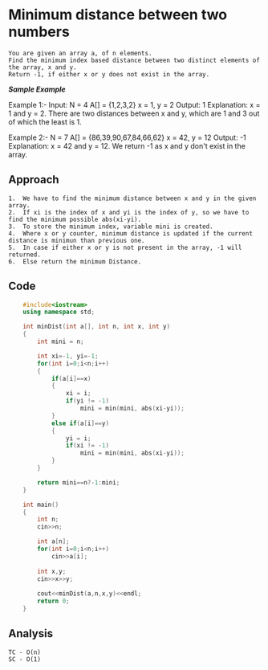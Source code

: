 # Minimum distance between two numbers

    You are given an array a, of n elements.
    Find the minimum index based distance between two distinct elements of the array, x and y.
    Return -1, if either x or y does not exist in the array.

***Sample Example***

Example 1:-
    Input:
    N = 4
    A[] = {1,2,3,2}
    x = 1, y = 2
    Output: 1
    Explanation: x = 1 and y = 2. There are
    two distances between x and y, which are
    1 and 3 out of which the least is 1.

Example 2:-
    N = 7
    A[] = {86,39,90,67,84,66,62}
    x = 42, y = 12
    Output: -1
    Explanation: x = 42 and y = 12. We return
    -1 as x and y don't exist in the array.


## Approach

    1.  We have to find the minimum distance between x and y in the given array.
    2.  If xi is the index of x and yi is the index of y, so we have to find the minimum possible abs(xi-yi).
    3.  To store the minimum index, variable mini is created.
    4.  Where x or y counter, minimum distance is updated if the current distance is minimun than previous one.
    5.  In case if either x or y is not present in the array, -1 will returned.
    6.  Else return the minimum Distance. 

## Code
```cpp
    #include<iostream>
    using namespace std;

    int minDist(int a[], int n, int x, int y)
    {
        int mini = n;

        int xi=-1, yi=-1;
        for(int i=0;i<n;i++)
        {
            if(a[i]==x)
            {
                xi = i;
                if(yi != -1)
                    mini = min(mini, abs(xi-yi));
            }
            else if(a[i]==y)
            {
                yi = i;
                if(xi != -1)
                    mini = min(mini, abs(xi-yi));
            }
        }

        return mini==n?-1:mini;
    }

    int main()
    {
        int n;
        cin>>n;

        int a[n];
        for(int i=0;i<n;i++)
            cin>>a[i];
        
        int x,y;
        cin>>x>>y;
        
        cout<<minDist(a,n,x,y)<<endl;
        return 0;
    }
```

## Analysis

    TC - O(n)
    SC - O(1)

    